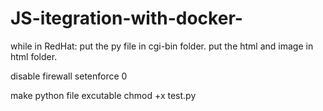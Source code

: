 # JS-itegration-with-docker-

while in RedHat:
put the py file in cgi-bin folder.
put the html and image in html folder.

disable firewall 
setenforce 0

make python file excutable
chmod +x test.py
